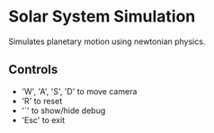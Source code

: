 # Solar System Simulation

Simulates planetary motion using newtonian physics.

Controls
---------
* 'W', 'A', 'S', 'D' to move camera
* 'R' to reset
* '`' to show/hide debug
* 'Esc' to exit